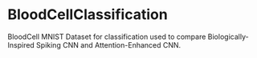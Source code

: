 # BloodCellClassification
BloodCell MNIST Dataset for classification used to compare Biologically-Inspired Spiking CNN and Attention-Enhanced CNN.
